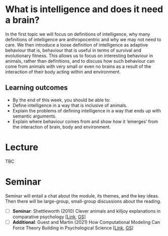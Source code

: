 # What is intelligence and does it need a brain?
In the first topic we will focus on definitions of intelligence, why many definitions of intelligence are anthropocentric and why we may not need to care. We then introduce a loose definition of intelligence as adaptive behaviour that is, behaviour that is useful in terms of survival and evolutionary fitness. This allows us to focus on interesting behaviour in animals, rather than definitions, and to discuss how such behaviour can come from animals with very small or even no brains as a result of the interaction of their body acting within and environment. 

## Learning outcomes
- By the end of this week, you should be able to:
- Define intelligence in a way that is inclusive of animals.
- Explain the problems of defining intelligence in a way that ends up with semantic arguments.
- Explain where behaviour comes from and show how it ‘emerges’ from the interaction of brain, body and environment.

# Lecture 
TBC

# Seminar 
Seminar will entail a chat about the module, its themes, and the key ideas. Then there will be large-group, small-group discussions about the reading. 


 - [ ] **Seminar**: Shettleworth (2010) Clever animals and killjoy explanations in comparative psychology [[Link](https://github.com/LukeBirkett/study-planner/blob/main/826G5_intel_animals_machines/weeks/week_1/readings/shettleworth_2010_killjoy_explanations.pdf), [GS](https://scholar.google.com/scholar?hl=en&as_sdt=0%2C5&q=Clever+animals+and+killjoy+explanations+in+comparative+psychology&btnG=)]
 - [ ] **Additional**: Guest and Martin (2021) How Computational Modeling Can Force Theory Building in Psychological Science [[Link](https://github.com/LukeBirkett/study-planner/blob/main/826G5_intel_animals_machines/weeks/week_1/readings/guest_martin_2021_how_computational_modeling.pdf), [GS](https://scholar.google.com/scholar?hl=en&as_sdt=0%2C5&q=How+Computational+Modeling+Can+Force+Theory+Building+in+Psychological+Science&btnG=)]
